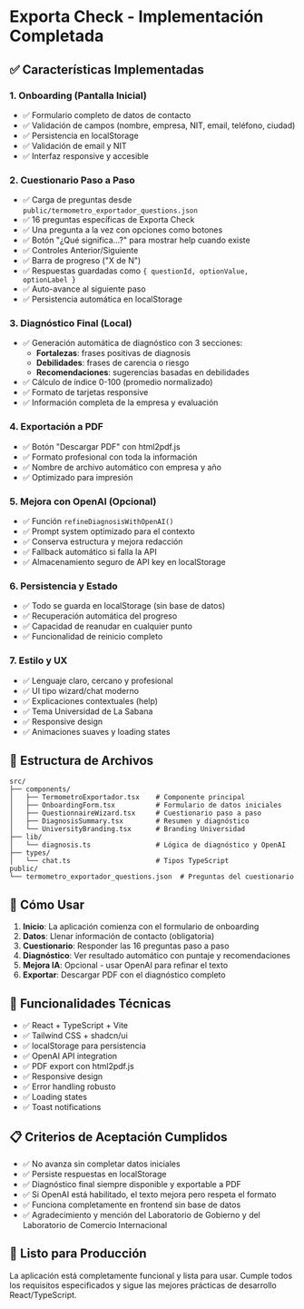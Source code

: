 # Exporta Check - Implementación Completada

## ✅ Características Implementadas

### 1. **Onboarding (Pantalla Inicial)**
- ✅ Formulario completo de datos de contacto
- ✅ Validación de campos (nombre, empresa, NIT, email, teléfono, ciudad)
- ✅ Persistencia en localStorage
- ✅ Validación de email y NIT
- ✅ Interfaz responsive y accesible

### 2. **Cuestionario Paso a Paso**
- ✅ Carga de preguntas desde `public/termometro_exportador_questions.json`
- ✅ 16 preguntas específicas de Exporta Check
- ✅ Una pregunta a la vez con opciones como botones
- ✅ Botón "¿Qué significa...?" para mostrar help cuando existe
- ✅ Controles Anterior/Siguiente
- ✅ Barra de progreso ("X de N")
- ✅ Respuestas guardadas como `{ questionId, optionValue, optionLabel }`
- ✅ Auto-avance al siguiente paso
- ✅ Persistencia automática en localStorage

### 3. **Diagnóstico Final (Local)**
- ✅ Generación automática de diagnóstico con 3 secciones:
  - **Fortalezas**: frases positivas de diagnosis
  - **Debilidades**: frases de carencia o riesgo  
  - **Recomendaciones**: sugerencias basadas en debilidades
- ✅ Cálculo de índice 0-100 (promedio normalizado)
- ✅ Formato de tarjetas responsive
- ✅ Información completa de la empresa y evaluación

### 4. **Exportación a PDF**
- ✅ Botón "Descargar PDF" con html2pdf.js
- ✅ Formato profesional con toda la información
- ✅ Nombre de archivo automático con empresa y año
- ✅ Optimizado para impresión

### 5. **Mejora con OpenAI (Opcional)**
- ✅ Función `refineDiagnosisWithOpenAI()`
- ✅ Prompt system optimizado para el contexto
- ✅ Conserva estructura y mejora redacción
- ✅ Fallback automático si falla la API
- ✅ Almacenamiento seguro de API key en localStorage

### 6. **Persistencia y Estado**
- ✅ Todo se guarda en localStorage (sin base de datos)
- ✅ Recuperación automática del progreso
- ✅ Capacidad de reanudar en cualquier punto
- ✅ Funcionalidad de reinicio completo

### 7. **Estilo y UX**
- ✅ Lenguaje claro, cercano y profesional
- ✅ UI tipo wizard/chat moderno
- ✅ Explicaciones contextuales (help)
- ✅ Tema Universidad de La Sabana
- ✅ Responsive design
- ✅ Animaciones suaves y loading states

## 📂 Estructura de Archivos

```
src/
├── components/
│   ├── TermometroExportador.tsx    # Componente principal
│   ├── OnboardingForm.tsx          # Formulario de datos iniciales
│   ├── QuestionnaireWizard.tsx     # Cuestionario paso a paso
│   ├── DiagnosisSummary.tsx        # Resumen y diagnóstico
│   └── UniversityBranding.tsx      # Branding Universidad
├── lib/
│   └── diagnosis.ts                # Lógica de diagnóstico y OpenAI
├── types/
│   └── chat.ts                     # Tipos TypeScript
public/
└── termometro_exportador_questions.json  # Preguntas del cuestionario
```

## 🚀 Cómo Usar

1. **Inicio**: La aplicación comienza con el formulario de onboarding
2. **Datos**: Llenar información de contacto (obligatoria)
3. **Cuestionario**: Responder las 16 preguntas paso a paso
4. **Diagnóstico**: Ver resultado automático con puntaje y recomendaciones
5. **Mejora IA**: Opcional - usar OpenAI para refinar el texto
6. **Exportar**: Descargar PDF con el diagnóstico completo

## 🔧 Funcionalidades Técnicas

- ✅ React + TypeScript + Vite
- ✅ Tailwind CSS + shadcn/ui
- ✅ localStorage para persistencia
- ✅ OpenAI API integration
- ✅ PDF export con html2pdf.js
- ✅ Responsive design
- ✅ Error handling robusto
- ✅ Loading states
- ✅ Toast notifications

## 📋 Criterios de Aceptación Cumplidos

- ✅ No avanza sin completar datos iniciales
- ✅ Persiste respuestas en localStorage
- ✅ Diagnóstico final siempre disponible y exportable a PDF
- ✅ Si OpenAI está habilitado, el texto mejora pero respeta el formato
- ✅ Funciona completamente en frontend sin base de datos
- ✅ Agradecimiento y mención del Laboratorio de Gobierno y del Laboratorio de Comercio Internacional

## 🎯 Listo para Producción

La aplicación está completamente funcional y lista para usar. Cumple todos los requisitos especificados y sigue las mejores prácticas de desarrollo React/TypeScript.
